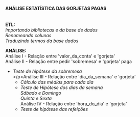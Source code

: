 <b>ANÁLISE ESTATÍSTICA DAS GORJETAS PAGAS</b></br></br></br>
<b>ETL:</b></br>
*Importando bibliotecas e da base de dados*</br>
*Renomeando colunas*</br>
*Traduzindo termos da base dados*</br>

<b>ANÁLISE:</b></br>
Análise I - Relação entre 'valor_da_conta' e 'gorjeta'</br>
Análise II - Relação entre pedir 'sobremesa' e 'gorjeta' paga</br>
- *Teste de hipótese da sobremesa*</br>
</p<Análise III - Relação entre 'dia_da_semana' e 'gorjeta'</br>
     - *Cálculo das médias para cada dia*</br>
     - *Teste de Hipótese dos dias da semana*</br>
          *Sábado e Domingo*</br>
          *Quinta e Sexta*</br>
Análise IV - Relação entre 'hora_do_dia' e 'gorjeta'</br>
     - *Teste de hipótese das refeições*</br>
